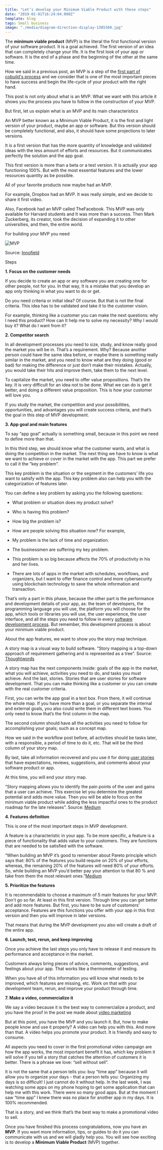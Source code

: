 ```yaml
---
title: "Let’s develop your Minimum Viable Product with these steps"
date: "2019-01-01T16:24:04.000Z"
template: blog
tags: Small business
image: "./media/diagram-direction-display-1305360.jpg"
---
```


The **minimum viable product** (MVP) is the literal the first functional version of your software product. It is a goal achieved. The first version of an idea that can completely change your life. It is the first look of your app or software. It is the end of a phase and the beginning of the other at the same time.


How we said in a previous post, an MVP is a step of the  [first part of cobuild's process](https://cobuildlab.com/blog/cobuild-process-part-1/ ) and we consider that is one of the most important pieces to have success and begin the life-cycle of your product with the right hand.

This post is not only about what is an MVP. What we want with this article it shows you the process you have to follow in the construction of your MVP.

<title-2>But first, let us explain what is an MVP and its main characteristics</title-2>

An MVP better known as a Minimum Viable Product, it is the first and light version of your product, maybe an app or software. But this version should be completely functional, and also, it should have some projections to later versions. 

It is a first version that has the more quantity of knowledge and validated ideas with the less amount of efforts and resources. But it communicates perfectly the solution and the app goal. 

This first version is more than a beta or a test version. It is actually your app functioning 100%. But with the most essential features and the lower resources quantity as be possible. 

All of your favorite products now maybe had an MVP. 

For example, Dropbox had an MVP. It was really simple, and we decide to share it first video. 

<youtube-video id="xy9nSnalvPc"></youtube-video>

Also, Facebook had an MVP called TheFacebook. This MVP was only available for Harvard students and It was more than a success. Then Mark Zuckerberg, its creator, took the decision of expanding it to other universities, and then, the entire world.

<title-2>For building your MVP you need</title-2>

![MVP](./media/mvp_featured-768x403.jpg)

Source: [Innofield](https://www.innofied.com/updated-mobile-app-development-mvp-strategy-for-startup/)

Steps 

**1. Focus on the customer needs**

If you decide to create an app or any software you are creating one for other people, not for you. In that way, It is a mistake that you develop an app only thinking in what you want to do or get. 

Do you need criteria or initial idea? Of course. But that is not the final criteria. This idea has to be validated and take it to the customer vision.

For example, thinking like a customer you can make the next questions: why I need this product? How can It help me to solve my necessity? Why I would buy it? What do I want from it? 

**2. Competitor search** 
    
In all development processes you need to size, study, and know really good the market you will be in. That’s a requirement. Why? Because another person could have the same idea before, or maybe there is something really similar in the market, and you need to know what are they doing (good or bad) for making the difference or just don’t make their mistakes. Actually, you would take their hits and improve them, take them to the next level. 

To capitalize the market, you need to offer value propositions. That’s the key. It is very difficult for an idea not to be done. What we can do is get it better, and doing a different value proposition. This is how your customer will love you.  

If you study the market, the competition and your possibilities, opportunities, and advantages you will create success criteria, and that’s the goal in this step of MVP development. 

**3. App goal and main features**

To say “app goal” actually is something small, because in this point we need to define more than that. 

In this third step, we should know what the customer wants, and what is doing the competition in the market. The next thing we have to know is what we want to achieve or cover in the market with the app. This part we prefer to call it the “key problem”. 

This key problem is the situation or the segment in the customers’ life you want to satisfy with the app. This key problem also can help you with the categorization of features later.  

You can define a key problem by asking you the following questions: 
 
- What problem or situation does my product solve? 
- Who is having this problem? 
- How big the problem is? 
- How are people solving this situation now? 
    For example, 

- My problem is the lack of time and organization. 
- The businessmen are suffering my key problem. 
- This problem is so big because affects the 70% of productivity in his and her lives. 
- There are lots of apps in the market with schedules, workflows, and organizers, but I want to offer finance control and more cybersecurity using blockchain technology to save the whole information and transaction. 

That’s only a part in this phase, because the other part is the performance and development details of your app, as: the team of developers, the programming language you will use, the platform you will choose for the app, which tools or libraries you will use, the user experience, the user interface, and all the steps you need to follow in every [software development process](https://cobuildlab.com/blog/best-software-development-process/). But remember, this development process is about your minimum viable product.

About the app features, we want to show you the story map technique.  

A story map is a visual way to build software. “Story mapping is a top-down approach of requirement gathering and is represented as a tree”.
Source: [Thoughtwords](https://www.thoughtworks.com/insights/blog/story-mapping-visual-way-building-product-backlog) 

A story map has the next components inside: goals of the app in the market, what you will achieve, activities you need to do, and tasks you must achieve. And the last, stories. Stories that are user stories for software development. That you can make thinking like a customer or you can create with the real customer criteria.  

First, you can write the app goal in a text box. From there, it will continue the whole map. If you have more than a goal, or you separate the internal and external goals, you also could write them in different text boxes. You only need to know that’s the first column in the map. 

The second column should have all the activities you need to follow for accomplishing your goals; such as a concept map. 

How we said in the workflow post before, all activities should be tasks later, with a responsible, a period of time to do it, etc. That will be the third column of your story map.

By last, take all information recovered and you use it for doing [user stories](https://cobuildlab.com/blog/user-stories/) that have expectations, reviews, suggestions, and comments about your software product or app.


At this time, you will end your story map. 

“Story mapping allows you to identify the pain points of the user and gains that a user can achieve. This exercise let you determine the greatest potential and adds more value. Then you will be able to focus on the minimum viable product while adding the less impactful ones to the product roadmap for the late releases”. 
Source: [Medium](https://medium.com/swlh/how-to-build-an-mvp-in-the-right-way-in-2018-f538df0f2bba)

**4. Features definition** 

This is one of the most important steps in MVP development.  

A feature is a characteristic in your app. To be more specific, a feature is a piece of functionality that adds value to your customers. They are functions that are needed to be satisfied with the software. 

“When building an MVP it’s good to remember about Pareto principle which says that: 80% of the features you build require on 20% of your efforts, whereas, the remaining 20% of the features will need 80% of your efforts. So, while building an MVP you’d better pay your attention to that 80 % and take from them the most relevant ones.”[Medium](https://medium.com/@Brocoders/how-to-choose-core-features-for-an-mvp-2c4a76c36331)

**5. Prioritize the features** 

It is recommendable to choose a maximum of 5 main features for your  MVP. Don't go so far. At least in this first version. Through time you can get better and add more features. But first, you have to be sure of customers’ acceptance. 
Features are this functions you offer with your app in this first version and then you will improve in later versions.

That means that during the MVP development you also will create a draft of the entire app. 

**6. Launch, test, rerun, and keep improving**

Once you achieve the last steps you only have to release it and measure its performance and acceptance in the market. 

Customers always bring pieces of advice, comments, suggestions, and feelings about your app. That works like a thermometer of testing. 

When you have all of this information you will know what needs to be improved, which features are missing, etc. Work on that with your development team, rerun, and improve your product through time.


**7. Make a video, commercialize it**

We say a video because it is the best way to commercialize a product, and you have the proof in the post we made about [video marketing](https://cobuildlab.com/blog/video-marketing/)

But at this point, you have the MVP and you launch it. But, how to make people know and use it properly? A video can help you with this. And more than that. A video helps you promote your product. It is friendly and easy to consume. 

All aspects you need to cover in the first promotional video campaign are how the app works, the most important benefit it has, which key problem it will solve if you tell a story that catches the attention of customers it is better. There is a phrase we love: “sell without sell”. 

It is not the same that a person tells you: buy “time app” because it will allow you to organize your days - that a person tells you: 
Organizing my days is so difficult! I just cannot do it without help. In the last week, I was watching some apps on my phone hoping to get some application that can help me with this work. There were so many good apps. But at the moment I saw “time app” I knew there was no place for another app in my days. It is 100% recommended. 

That is a story, and we think that’s the best way to make a promotional video to sell. 

Once you have finished this process congratulations, now you have an **MVP**. If you want more information, tips, or guides to do it you can communicate with us and we will gladly help you. You will see how exciting is to develop a **Minimum Viable Product** (MVP) together.




